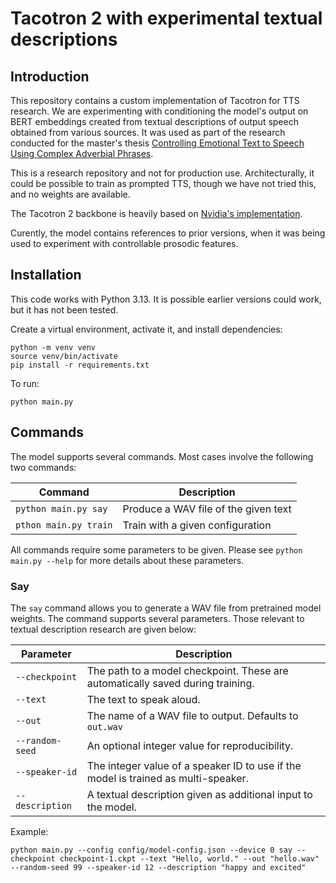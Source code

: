 # Tacotron 2 with experimental textual descriptions

## Introduction

This repository contains a custom implementation of Tacotron for TTS research. We are experimenting with conditioning the model's output on BERT embeddings created from textual descriptions of output speech obtained from various sources. It was used as part of the research conducted for the master's thesis [Controlling Emotional Text to Speech Using Complex Adverbial Phrases](https://academicworks.cuny.edu/gc_etds/6027/).

This is a research repository and not for production use. Architecturally, it could be possible to train as prompted TTS, though we have not tried this, and no weights are available.

The Tacotron 2 backbone is heavily based on [Nvidia's implementation](https://github.com/NVIDIA/tacotron2).

Curently, the model contains references to prior versions, when it was being used to experiment with controllable prosodic features.

## Installation

This code works with Python 3.13. It is possible earlier versions could work, but it has not been tested.

Create a virtual environment, activate it, and install dependencies:

```console
python -m venv venv
source venv/bin/activate
pip install -r requirements.txt
```

To run:

```console
python main.py
```

## Commands

The model supports several commands. Most cases involve the following two commands:

| Command               | Description                          |
| --------------------- | ------------------------------------ |
| `python main.py say`  | Produce a WAV file of the given text |
| `pthon main.py train` | Train with a given configuration     |

All commands require some parameters to be given. Please see `python main.py --help` for more details about these parameters.

### Say

The `say` command allows you to generate a WAV file from pretrained model weights. The command supports several parameters. Those relevant to textual description research are given below:

| Parameter       | Description                                                                        |
| --------------- | ---------------------------------------------------------------------------------- |
| `--checkpoint`  | The path to a model checkpoint. These are automatically saved during training.     |
| `--text`        | The text to speak aloud.                                                           |
| `--out`         | The name of a WAV file to output. Defaults to `out.wav`                            |
| `--random-seed` | An optional integer value for reproducibility.                                     |
| `--speaker-id`  | The integer value of a speaker ID to use if the model is trained as multi-speaker. |
| `--description` | A textual description given as additional input to the model.                      |

Example:

```console
python main.py --config config/model-config.json --device 0 say --checkpoint checkpoint-1.ckpt --text "Hello, world." --out "hello.wav" --random-seed 99 --speaker-id 12 --description "happy and excited"
```
